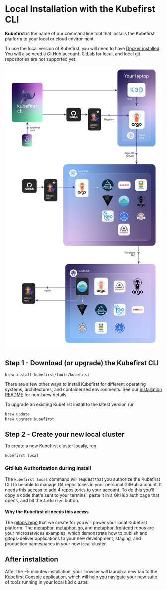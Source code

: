 # Local Installation with the Kubefirst CLI

**Kubefirst** is the name of our command line tool that installs the Kubefirst platform to your local or cloud environment.

To use the local version of Kubefirst, you will need to have [Docker installed](https://docs.docker.com/get-docker/). You will also need a GitHub account: GitLab for local, and local git repositories are not supported yet.

![Kubefirst local installation diagram](../../img/kubefirst/local/kubefirst-cluster-create.png)

## Step 1 - Download (or upgrade) the Kubefirst CLI

```shell
brew install kubefirst/tools/kubefirst
```

There are a few other ways to install Kubefirst for different operating systems, architectures, and containerized environments. See our [installation README](https://github.com/kubefirst/kubefirst/blob/main/build/README.md) for non-brew details.

To upgrade an existing Kubefirst install to the latest version run

```shell
brew update
brew upgrade kubefirst
```

## Step 2 - Create your new local cluster

To create a new Kubefirst cluster locally, run

```shell
kubefirst local
```

### GitHub Authorization during install

The `kubefirst local` command will request that you authorize the Kubefirst CLI to be able to manage Git repositories in your personal GitHub account. It needs this access to add 4 repositories to your account. To do this you'll copy a code that's sent to your terminal, paste it in a GitHub auth page that opens, and hit the `Authorize` button.

#### Why the Kubefirst cli needs this access

The [gitops repo](https://github.com/kubefirst/gitops-template) that we create for you will power your local Kubefirst platform. The [metaphor](https://github.com/kubefirst/metaphor-template), [metaphor-go](https://github.com/kubefirst/metaphor-go-template), and [metaphor-frontend](https://github.com/kubefirst/metaphor-frontend-template) repos are your microservices examples, which demonstrate how to publish and gitops-deliver applications to your new development, staging, and production namespaces in your new local cluster.

## After installation

After the ~5 minutes installation, your browser will launch a new tab to the [Kubefirst Console application](https://github.com/kubefirst/console), which will help you navigate your new suite of tools running in your local k3d cluster.

